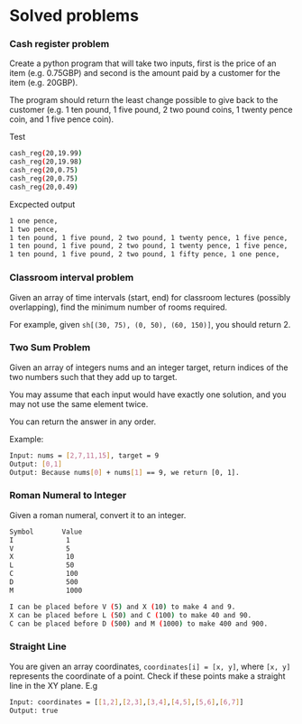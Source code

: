 # Solved problems

### Cash register problem

Create a python program that will take two inputs, first is the price of an item (e.g. 0.75GBP) and second is the amount paid by a customer for the item (e.g. 20GBP). 

The program should return the least change possible to give back to the customer (e.g. 1 ten pound, 1 five pound, 2 two pound coins, 1 twenty pence coin, and 1 five pence coin).

Test 

```sh
cash_reg(20,19.99)
cash_reg(20,19.98)
cash_reg(20,0.75)
cash_reg(20,0.75)
cash_reg(20,0.49)
```

Excpected output 
```sh
1 one pence, 
1 two pence, 
1 ten pound, 1 five pound, 2 two pound, 1 twenty pence, 1 five pence, 
1 ten pound, 1 five pound, 2 two pound, 1 twenty pence, 1 five pence, 
1 ten pound, 1 five pound, 2 two pound, 1 fifty pence, 1 one pence, 
```

### Classroom interval problem

Given an array of time intervals (start, end) for classroom lectures (possibly overlapping), find the minimum number of rooms required.

For example, given ```sh[(30, 75), (0, 50), (60, 150)]```, you should return 2.

### Two Sum Problem

Given an array of integers nums and an integer target, return indices of the two numbers such that they add up to target.

You may assume that each input would have exactly one solution, and you may not use the same element twice.

You can return the answer in any order.

 

Example:
```sh
Input: nums = [2,7,11,15], target = 9
Output: [0,1]
Output: Because nums[0] + nums[1] == 9, we return [0, 1].
```

### Roman Numeral to Integer
Given a roman numeral, convert it to an integer.
```sh
Symbol       Value
I             1
V             5
X             10
L             50
C             100
D             500
M             1000

I can be placed before V (5) and X (10) to make 4 and 9. 
X can be placed before L (50) and C (100) to make 40 and 90. 
C can be placed before D (500) and M (1000) to make 400 and 900.
```
### Straight Line 

You are given an array coordinates, ```coordinates[i] = [x, y]```, where ```[x, y]``` represents the coordinate of a point. Check if these points make a straight line in the XY plane.
E.g
```sh
Input: coordinates = [[1,2],[2,3],[3,4],[4,5],[5,6],[6,7]]
Output: true
```

```